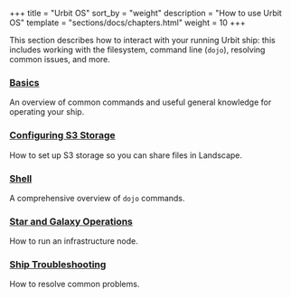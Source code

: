 +++
title = "Urbit OS"
sort_by = "weight"
description = "How to use Urbit OS"
template = "sections/docs/chapters.html"
weight = 10
+++

This section describes how to interact with your running Urbit ship: this
includes working with the filesystem, command line (`dojo`), resolving common
issues, and more.

### [Basics](/manual/os/basics)

An overview of common commands and useful general knowledge for operating your
ship.

### [Configuring S3 Storage](/manual/os/s3)

How to set up S3 storage so you can share files in Landscape.

### [Shell](/manual/os/shell)

A comprehensive overview of `dojo` commands.

### [Star and Galaxy Operations](/manual/os/stars-and-galaxies)

How to run an infrastructure node.

### [Ship Troubleshooting](/manual/os/ship-troubleshooting)

How to resolve common problems.
